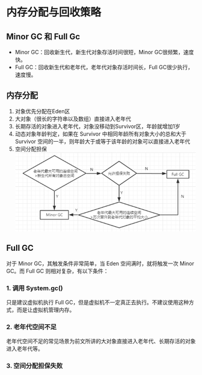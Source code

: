 # 内存分配与回收策略

## Minor GC 和 Full Gc
* Minor GC：回收新生代，新生代对象存活时间很短，Minor GC很频繁，速度快。
* Full GC：回收新生代和老年代，老年代对象存活时间长，Full GC很少执行，速度慢。

## 内存分配
1. 对象优先分配在Eden区
2. 大对象（很长的字符串以及数组）直接进入老年代
3. 长期存活的对象进入老年代，对象没移动到Survivor区，年龄就增加1岁
4. 动态对象年龄判定，如果在 Survivor 中相同年龄所有对象大小的总和大于 Survivor 空间的一半，则年龄大于或等于该年龄的对象可以直接进入老年代
5. 空间分配担保
![title](https://raw.githubusercontent.com/pallcard/noteImg/master/noteImg/2020/03/17/Popo%E6%88%AA%E5%9B%BE2020317153433-1584430498307.png)

## Full GC
对于 Minor GC，其触发条件非常简单，当 Eden 空间满时，就将触发一次 Minor GC。而 Full GC 则相对复杂，有以下条件：

### 1. 调用 System.gc()
只是建议虚拟机执行 Full GC，但是虚拟机不一定真正去执行。不建议使用这种方式，而是让虚拟机管理内存。

### 2. 老年代空间不足
老年代空间不足的常见场景为前文所讲的大对象直接进入老年代、长期存活的对象进入老年代等。

### 3. 空间分配担保失败
